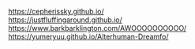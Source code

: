 <https://cepherissky.github.io/>  
<https://justfluffingaround.github.io/>  
<https://www.barkbarklington.com/AWOOOOOOOOOO/>  
<https://yumeryuu.github.io/Alterhuman-Dreamfo/>  
